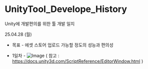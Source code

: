 # UnityTool_Develope_History

Unity에 개발편의를 위한 툴 개발 일지

25.04.28 (월)
- 목표 -
  에셋 스토어 업로드 가능할 정도의 성능과 편의성

- 1일차 -
  ![Image](https://github.com/user-attachments/assets/237d2645-4673-441d-a397-ad4ed99cf5be)
( 참고 : https://docs.unity3d.com/ScriptReference/EditorWindow.html  )
